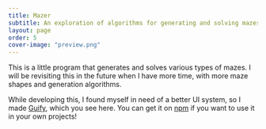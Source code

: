 ```yaml
---
title: Mazer
subtitle: An exploration of algorithms for generating and solving mazes
layout: page
order: 5
cover-image: "preview.png"
---
```


<!--
                                       <\              _
                                        \\          _/{
                                 _       \\       _-   -_
                               /{        / `\   _-     - -_
                             _~  =      ( @  \ -        -  -_
                           _- -   ~-_   \( =\ \           -  -_
                         _~  -       ~_ | 1 :\ \      _-~-_ -  -_
                       _-   -          ~  |V: \ \  _-~     ~-_-  -_
                    _-~   -            /  | :  \ \            ~-_- -_
                 _-~    -   _.._      {   | : _-``               ~- _-_
              _-~   -__..--~    ~-_  {   : \:}
            =~__.--~~              ~-_\  :  /
                                       \ : /__
                                       /`Y'--\\
                                     <+       \\
                                      \\      WWW
-->            
        
<!-- Get latest version of Guify off of NPM -->
<script src="https://unpkg.com/guify/lib/guify.min.js"></script>

<div id="mazer-container" class="project-container"></div>

This is a little program that generates and solves various types of mazes. I will be revisiting this in the future when I have more time, with more maze shapes and generation algorithms.

While developing this, I found myself in need of a better UI system, so I made <a href="https://github.com/colejd/guify">Guify</a>, which you see here. You can get it on <a href="https://www.npmjs.com/package/guify">npm</a> if you want to use it in your own projects!

<script src="mazer.min.js"></script>
